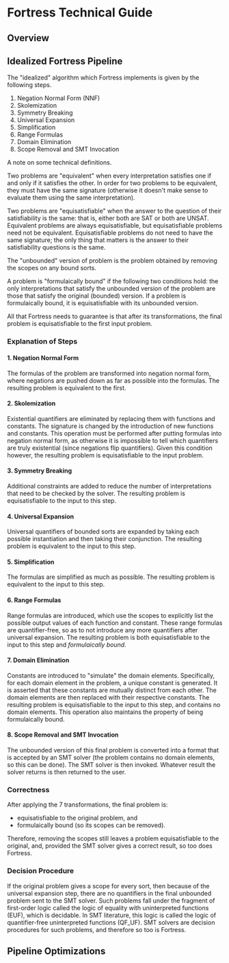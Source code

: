 # Fortress Technical Guide

## Overview

## Idealized Fortress Pipeline
The "idealized" algorithm which Fortress implements is given by the following steps.

1. Negation Normal Form (NNF)
2. Skolemization
3. Symmetry Breaking
4. Universal Expansion
5. Simplification
6. Range Formulas
7. Domain Elimination
8. Scope Removal and SMT Invocation

A note on some technical definitions.

Two problems are "equivalent" when every interpretation satisfies one if and only if it satisfies the other.
In order for two problems to be equivalent, they must have the same signature (otherwise it doesn't make sense to evaluate them using the same interpretation).

Two problems are "equisatisfiable" when the answer to the question of their satisfiability is the same: that is, either both are SAT or both are UNSAT.
Equivalent problems are always equisatisfiable, but equisatisfiable problems need not be equivalent.
Equisatisfiable problems do not need to have the same signature; the only thing that matters is the answer to their satisfiability questions is the same.

The "unbounded" version of problem is the problem obtained by removing the scopes on any bound sorts.

A problem is "formulaically bound" if the following two conditions hold: the only interpretations that satisfy the unbounded version of the problem are those that satisfy the original (bounded) version.
If a problem is formulaically bound, it is equisatisfiable with its unbounded version.

All that Fortress needs to guarantee is that after its transformations, the final problem is equisatisfiable to the first input problem.

### Explanation of Steps

#### 1. Negation Normal Form
The formulas of the problem are transformed into negation normal form, where negations are pushed down as far as possible into the formulas.
The resulting problem is equivalent to the first.

#### 2. Skolemization
Existential quantifiers are eliminated by replacing them with functions and constants.
The signature is changed by the introduction of new functions and constants.
This operation must be performed after putting formulas into negation normal form, as otherwise it is impossible to tell which quantifiers are truly existential (since negations flip quantifiers).
Given this condition however, the resulting problem is equisatisfiable to the input problem.

#### 3. Symmetry Breaking
Additional constraints are added to reduce the number of interpretations that need to be checked by the solver.
The resulting problem is equisatisfiable to the input to this step.

#### 4. Universal Expansion
Universal quantifiers of bounded sorts are expanded by taking each possible instantiation and then taking their conjunction.
The resulting problem is equivalent to the input to this step.

#### 5. Simplification
The formulas are simplified as much as possible.
The resulting problem is equivalent to the input to this step.

#### 6. Range Formulas
Range formulas are introduced, which use the scopes to explicitly list the possible output values of each function and constant.
These range formulas are quantifier-free, so as to not introduce any more quantifiers after universal expansion.
The resulting problem is both equisatisfiable to the input to this step and *formulaically bound*.

#### 7. Domain Elimination
Constants are introduced to "simulate" the domain elements.
Specifically, for each domain element in the problem, a unique constant is generated.
It is asserted that these constants are mutually distinct from each other.
The domain elements are then replaced with their respective constants.
The resulting problem is equisatisfiable to the input to this step, and contains no domain elements.
This operation also maintains the property of being formulaically bound.

#### 8. Scope Removal and SMT Invocation
The unbounded version of this final problem is converted into a format that is accepted by an SMT solver (the problem contains no domain elements, so this can be done).
The SMT solver is then invoked.
Whatever result the solver returns is then returned to the user.

### Correctness
After applying the 7 transformations, the final problem is:
* equisatisfiable to the original problem, and
* formulaically bound (so its scopes can be removed).

Therefore, removing the scopes still leaves a problem equisatisfiable to the original, and, provided the SMT solver gives a correct result, so too does Fortress.

### Decision Procedure
If the original problem gives a scope for every sort, then because of the universal expansion step, there are no quantifiers in the final unbounded problem sent to the SMT solver.
Such problems fall under the fragment of first-order logic called the logic of equality with uninterpreted functions (EUF), which is decidable.
In SMT literature, this logic is called the logic of quantifier-free uninterpreted functions (QF_UF).
SMT solvers are decision procedures for such problems, and therefore so too is Fortress.


## Pipeline Optimizations
